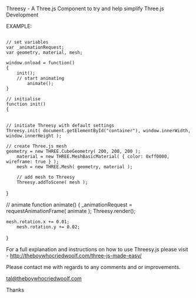 Threesy - A Three.js Component to try and help simplify Three.js Development

EXAMPLE:

<pre>
<code>
// set variables
var _animationRequest;
var geometry, material, mesh;

window.onload = function()
{
	init();
	// start animating
    	animate();
}

// initialise
function init()
{
</code>
</pre>
	// initiate Threesy with default settings
	Threesy.init( document.getElementById("container"), window.innerWidth, window.innerHeight );
	
	// create Three.js mesh
	geometry = new THREE.CubeGeometry( 200, 200, 200 );
    	material = new THREE.MeshBasicMaterial( { color: 0xff0000, wireframe: true } );
    	mesh = new THREE.Mesh( geometry, material );
    
    	// add mesh to Threesy
    	Threesy.addToScene( mesh );
}

// animate
function animate()
{
	_animationRequest = requestAnimationFrame( animate ); 
	Threesy.render();
	
	mesh.rotation.x += 0.01;
    	mesh.rotation.y += 0.02;
}



For a full explanation and instructions on how to use Threesy.js please visit - http://theboywhocriedwoolf.com/three-js-made-easy/

Please contact me with regards to any comments and or improvements.

tal@theboywhocriedwoolf.com

Thanks